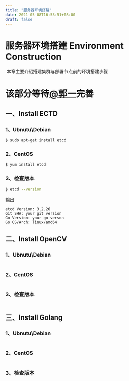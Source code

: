 ```yaml
---
title: "服务器环境搭建"
date: 2021-05-08T16:53:51+08:00
draft: false
---
```


# 服务器环境搭建 Environment Construction

​	本章主要介绍搭建集群与部署节点前的环境搭建步骤

# 该部分等待[@郭一](https://github.com/beyond-1234)完善

## 一、Install ECTD

### 1、Ubnutu\Debian

```sh
$ sudo apt-get install etcd
```

### 2、CentOS

```sh
$ yum install etcd
```

### 3、检查版本

```sh
$ etcd --version
```

输出

```
etcd Version: 3.2.26
Git SHA: your git version
Go Version: your go verson
Go OS/Arch: linux/amd64
```

## 二、Install OpenCV 

### 1、Ubnutu\Debian

```sh

```

### 2、CentOS

```sh

```

### 3、检查版本

```sh

```

## 三、Install Golang

### 1、Ubnutu\Debian

```sh

```

### 2、CentOS

```sh

```

### 3、检查版本

```sh

```



